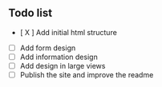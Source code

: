 ## Todo list

- [ X ] Add initial html structure
- [  ] Add form design
- [  ] Add information design
- [  ] Add design in large views
- [  ] Publish the site and improve the readme